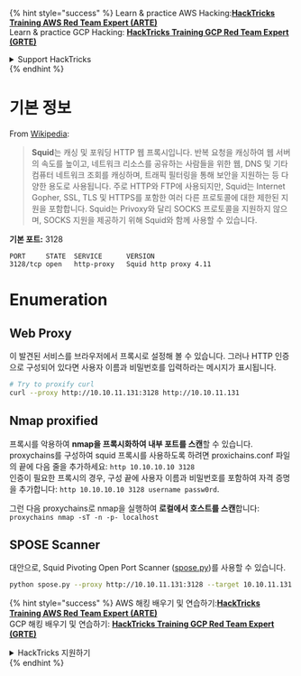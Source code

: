{% hint style="success" %}
Learn & practice AWS Hacking:<img src="/.gitbook/assets/arte.png" alt="" data-size="line">[**HackTricks Training AWS Red Team Expert (ARTE)**](https://training.hacktricks.xyz/courses/arte)<img src="/.gitbook/assets/arte.png" alt="" data-size="line">\
Learn & practice GCP Hacking: <img src="/.gitbook/assets/grte.png" alt="" data-size="line">[**HackTricks Training GCP Red Team Expert (GRTE)**<img src="/.gitbook/assets/grte.png" alt="" data-size="line">](https://training.hacktricks.xyz/courses/grte)

<details>

<summary>Support HackTricks</summary>

* Check the [**subscription plans**](https://github.com/sponsors/carlospolop)!
* **Join the** 💬 [**Discord group**](https://discord.gg/hRep4RUj7f) or the [**telegram group**](https://t.me/peass) or **follow** us on **Twitter** 🐦 [**@hacktricks\_live**](https://twitter.com/hacktricks\_live)**.**
* **Share hacking tricks by submitting PRs to the** [**HackTricks**](https://github.com/carlospolop/hacktricks) and [**HackTricks Cloud**](https://github.com/carlospolop/hacktricks-cloud) github repos.

</details>
{% endhint %}


# 기본 정보

From [Wikipedia](https://en.wikipedia.org/wiki/Squid\_\(software\)):

> **Squid**는 캐싱 및 포워딩 HTTP 웹 프록시입니다. 반복 요청을 캐싱하여 웹 서버의 속도를 높이고, 네트워크 리소스를 공유하는 사람들을 위한 웹, DNS 및 기타 컴퓨터 네트워크 조회를 캐싱하며, 트래픽 필터링을 통해 보안을 지원하는 등 다양한 용도로 사용됩니다. 주로 HTTP와 FTP에 사용되지만, Squid는 Internet Gopher, SSL, TLS 및 HTTPS를 포함한 여러 다른 프로토콜에 대한 제한된 지원을 포함합니다. Squid는 Privoxy와 달리 SOCKS 프로토콜을 지원하지 않으며, SOCKS 지원을 제공하기 위해 Squid와 함께 사용할 수 있습니다.

**기본 포트:** 3128
```
PORT     STATE  SERVICE      VERSION
3128/tcp open   http-proxy   Squid http proxy 4.11
```
# Enumeration

## Web Proxy

이 발견된 서비스를 브라우저에서 프록시로 설정해 볼 수 있습니다. 그러나 HTTP 인증으로 구성되어 있다면 사용자 이름과 비밀번호를 입력하라는 메시지가 표시됩니다.
```bash
# Try to proxify curl
curl --proxy http://10.10.11.131:3128 http://10.10.11.131
```
## Nmap proxified

프록시를 악용하여 **nmap을 프록시화하여 내부 포트를 스캔**할 수 있습니다.\
proxychains를 구성하여 squid 프록시를 사용하도록 하려면 proxichains.conf 파일의 끝에 다음 줄을 추가하세요: `http 10.10.10.10 3128`  
인증이 필요한 프록시의 경우, 구성 끝에 사용자 이름과 비밀번호를 포함하여 자격 증명을 추가합니다: `http 10.10.10.10 3128 username passw0rd`.

그런 다음 proxychains로 nmap을 실행하여 **로컬에서 호스트를 스캔**합니다: `proxychains nmap -sT -n -p- localhost`

## SPOSE Scanner

대안으로, Squid Pivoting Open Port Scanner ([spose.py](https://github.com/aancw/spose))를 사용할 수 있습니다.
```bash
python spose.py --proxy http://10.10.11.131:3128 --target 10.10.11.131
```
{% hint style="success" %}
AWS 해킹 배우기 및 연습하기:<img src="/.gitbook/assets/arte.png" alt="" data-size="line">[**HackTricks Training AWS Red Team Expert (ARTE)**](https://training.hacktricks.xyz/courses/arte)<img src="/.gitbook/assets/arte.png" alt="" data-size="line">\
GCP 해킹 배우기 및 연습하기: <img src="/.gitbook/assets/grte.png" alt="" data-size="line">[**HackTricks Training GCP Red Team Expert (GRTE)**<img src="/.gitbook/assets/grte.png" alt="" data-size="line">](https://training.hacktricks.xyz/courses/grte)

<details>

<summary>HackTricks 지원하기</summary>

* [**구독 계획**](https://github.com/sponsors/carlospolop) 확인하기!
* **💬 [**Discord 그룹**](https://discord.gg/hRep4RUj7f) 또는 [**텔레그램 그룹**](https://t.me/peass)에 참여하거나 **Twitter** 🐦 [**@hacktricks\_live**](https://twitter.com/hacktricks\_live)**를 팔로우하세요.**
* **[**HackTricks**](https://github.com/carlospolop/hacktricks) 및 [**HackTricks Cloud**](https://github.com/carlospolop/hacktricks-cloud) 깃허브 리포지토리에 PR을 제출하여 해킹 팁을 공유하세요.**

</details>
{% endhint %}

